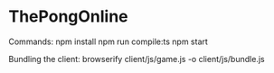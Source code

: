 ﻿# ThePongOnline

Commands:
npm install
npm run compile:ts
npm start

Bundling the client:
browserify client/js/game.js -o client/js/bundle.js